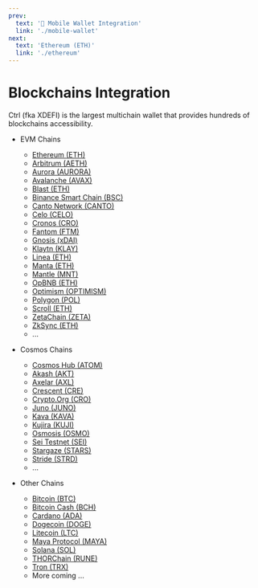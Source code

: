 ```yaml
---
prev:
  text: '🔹 Mobile Wallet Integration'
  link: './mobile-wallet'
next:
  text: 'Ethereum (ETH)'
  link: './ethereum'
---
```


# Blockchains Integration

Ctrl (fka XDEFI) is the largest multichain wallet that provides hundreds of blockchains accessibility.

- EVM Chains

  - [Ethereum (ETH)](./ethereum)
  - [Arbitrum (AETH)](./arbitrum)
  - [Aurora (AURORA)](./aurora)
  - [Avalanche (AVAX)](./avalanche)
  - [Blast (ETH)](./blast)
  - [Binance Smart Chain (BSC)](./bnb-smart-chain)
  - [Canto Network (CANTO)](./canto)
  - [Celo (CELO)](./celo)
  - [Cronos (CRO)](./cronos)
  - [Fantom (FTM)](./fantom)
  - [Gnosis (xDAI)](./gnosis)
  - [Klaytn (KLAY)](./klaytn)
  - [Linea (ETH)](./linea)
  - [Manta (ETH)](./manta)
  - [Mantle (MNT)](./mantle)
  - [OpBNB (ETH)](./opBNB)
  - [Optimism (OPTIMISM)](./optimism)
  - [Polygon (POL)](./polygon)
  - [Scroll (ETH)](./scroll)
  - [ZetaChain (ZETA)](./zetaChain)
  - [ZkSync (ETH)](./zkSync)
  - ...

- Cosmos Chains
  - [Cosmos Hub (ATOM)](./cosmos)
  - [Akash (AKT)](./akash)
  - [Axelar (AXL)](./axelar)
  - [Crescent (CRE)](./crescent)
  - [Crypto.Org (CRO)](./crypto-org)
  - [Juno (JUNO)](./juno)
  - [Kava (KAVA)](./kava)
  - [Kujira (KUJI)](./kujira)
  - [Osmosis (OSMO)](./osmosis)
  - [Sei Testnet (SEI)](./sei)
  - [Stargaze (STARS)](./stargaze)
  - [Stride (STRD)](./stride)
  - ...
- Other Chains
  - [Bitcoin (BTC)](./bitcoin)
  - [Bitcoin Cash (BCH)](./bitcoin-cash)
  - [Cardano (ADA)](./cardano)
  - [Dogecoin (DOGE)](./dogecoin)
  - [Litecoin (LTC)](./litecoin)
  - [Maya Protocol (MAYA)](./maya)
  - [Solana (SOL)](./solana)
  - [THORChain (RUNE)](./thorchain)
  - [Tron (TRX)](./tron)
  - More coming ...
